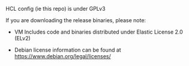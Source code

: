 HCL config (ie this repo) is under GPLv3

If you are downloading the release binaries, please note:

- VM Includes code and binaries distributed under Elastic License 2.0 (ELv2)

- Debian license information can be found at https://www.debian.org/legal/licenses/
